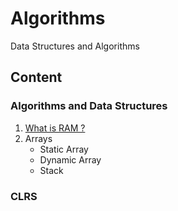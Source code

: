 # Algorithms
Data Structures and Algorithms


## Content

### Algorithms and Data Structures
1. [What is RAM ?](https://github.com/mrunalnshah/Algorithms/tree/main/00.%20RAM)
2. Arrays
   * Static Array
   * Dynamic Array
   * Stack
   
### CLRS

